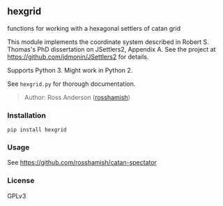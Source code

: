 hexgrid
-------

functions for working with a hexagonal settlers of catan grid

This module implements the coordinate system described in Robert S. Thomas's PhD dissertation on 
JSettlers2, Appendix A. See the project at https://github.com/jdmonin/JSettlers2 for details.

Supports Python 3. Might work in Python 2.

See `hexgrid.py` for thorough documentation.

> Author: Ross Anderson ([rosshamish](https://github.com/rosshamish))

### Installation

```
pip install hexgrid
```

### Usage 

See https://github.com/rosshamish/catan-spectator

### License

GPLv3
